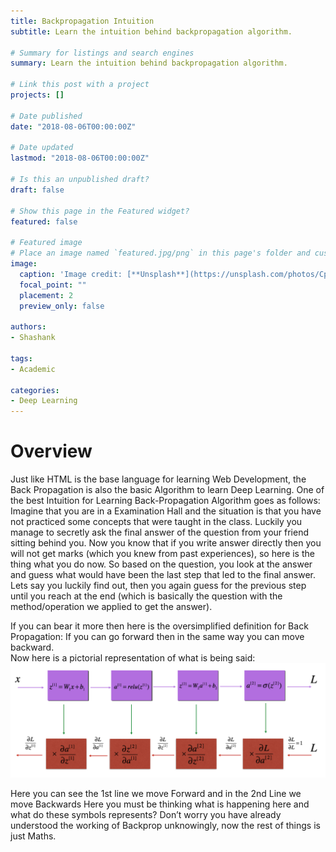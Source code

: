 ```yaml
---
title: Backpropagation Intuition
subtitle: Learn the intuition behind backpropagation algorithm.

# Summary for listings and search engines
summary: Learn the intuition behind backpropagation algorithm.

# Link this post with a project
projects: []

# Date published
date: "2018-08-06T00:00:00Z"

# Date updated
lastmod: "2018-08-06T00:00:00Z"

# Is this an unpublished draft?
draft: false

# Show this page in the Featured widget?
featured: false

# Featured image
# Place an image named `featured.jpg/png` in this page's folder and customize its options here.
image:
  caption: 'Image credit: [**Unsplash**](https://unsplash.com/photos/CpkOjOcXdUY)'
  focal_point: ""
  placement: 2
  preview_only: false

authors:
- Shashank

tags:
- Academic

categories:
- Deep Learning
---
```

# Overview

Just like HTML is the base language for learning Web Development, the Back Propagation is also the basic Algorithm to learn Deep Learning.
One of the best Intuition for Learning Back-Propagation Algorithm goes as follows:
Imagine that you are in a Examination Hall and the situation is that you have not practiced some concepts that were taught in the class. Luckily you manage to secretly ask the final answer of the question from your friend sitting behind you. Now you know that if you write answer directly then you will not get marks (which you knew from past experiences), so here is the thing what you do now.
So based on the question, you look at the answer and guess what would have been the last step that led to the final answer. Lets say you luckily find out, then you again guess for the previous step until you reach at the end (which is basically the question with the method/operation we applied to get the answer).   

If you can bear it more then here is the oversimplified definition for Back Propagation: If you can go forward then in the same way you can move backward.  
Now here is a pictorial representation of what is being said:
![f](featured.png)

Here you can see the 1st line we move Forward and in the 2nd Line we move Backwards
Here you must be thinking what is happening here and what do these symbols represents? Don’t worry you have already understood the working of Backprop unknowingly, now the rest of things is just Maths.
